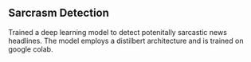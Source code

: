 ## Sarcrasm Detection 

Trained a deep learning model to detect potenitally sarcastic news headlines. 
The model employs a distilbert architecture and is trained on google colab. 
